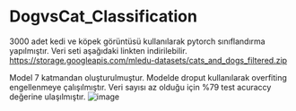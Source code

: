 # DogvsCat_Classification


3000 adet kedi ve köpek görüntüsü kullanılarak pytorch sınıflandırma yapılmıştır. Veri seti aşağıdaki linkten indirilebilir. 
https://storage.googleapis.com/mledu-datasets/cats_and_dogs_filtered.zip

Model 7 katmandan oluşturulmuştur. Modelde droput kullanılarak overfiting engellenmeye çalışılmıştır. Veri sayısı az olduğu için %79 test acuraccy değerine ulaşılmıştır.
![image](https://user-images.githubusercontent.com/48439083/128468499-607f26aa-1396-47d2-ad5b-0df513413c6a.png)
